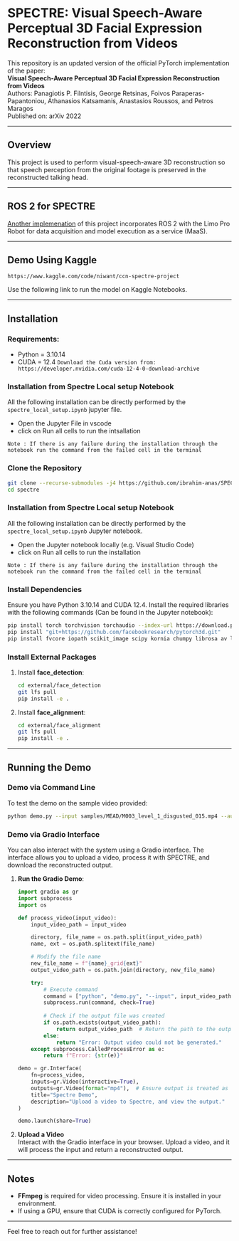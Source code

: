 
# **SPECTRE: Visual Speech-Aware Perceptual 3D Facial Expression Reconstruction from Videos**

This repository is an updated version of the official PyTorch implementation of the paper:  
**Visual Speech-Aware Perceptual 3D Facial Expression Reconstruction from Videos**  
Authors: Panagiotis P. Filntisis, George Retsinas, Foivos Paraperas-Papantoniou, Athanasios Katsamanis, Anastasios Roussos, and Petros Maragos  
Published on: arXiv 2022  

---

## **Overview**

This project is used to perform visual-speech-aware 3D reconstruction so that speech perception from the original footage is preserved in the reconstructed talking head. 

---

## **ROS 2 for SPECTRE**
[Another implemenation](https://github.com/YanzeZhang97/SPECTRE_server_ws) of this project incorporates ROS 2 with the Limo Pro Robot for data acquisition and model execution as a service (MaaS).

---

## **Demo Using Kaggle** 

```
https://www.kaggle.com/code/niwant/ccn-spectre-project
```
Use the following link to run the model on Kaggle Notebooks. 

---

## **Installation**

### Requirements: 
- Python = 3.10.14
- CUDA = 12.4 
`` Download the Cuda version from: https://developer.nvidia.com/cuda-12-4-0-download-archive ``

### Installation from Spectre Local setup Notebook
 All the following installation can be directly performed by the `spectre_local_setup.ipynb` jupyter file.
 - Open the Jupyter File in vscode 
 - click on Run all cells to run the intsallation 

`` Note : If there is any failure during the installation through the notebook run the command from the failed cell in the terminal  ``

### Clone the Repository
```bash
git clone --recurse-submodules -j4 https://github.com/ibrahim-anas/SPECTRE.git
cd spectre
```

### Installation from Spectre Local setup Notebook
 All the following installation can be directly performed by the `spectre_local_setup.ipynb` Jupyter notebook.
 - Open the Jupyter notebook locally (e.g. Visual Studio Code)
 - click on Run all cells to run the installation 

`` Note : If there is any failure during the installation through the notebook run the command from the failed cell in the terminal  ``

### Install Dependencies
Ensure you have Python 3.10.14 and CUDA 12.4. Install the required libraries with the following commands (Can be found in the Jupyter notebook):

```bash
pip install torch torchvision torchaudio --index-url https://download.pytorch.org/whl/cu124
pip install "git+https://github.com/facebookresearch/pytorch3d.git"
pip install fvcore iopath scikit_image scipy kornia chumpy librosa av loguru tensorboard pytorch_lightning opencv-python phonemizer jiwer gdown yacs numpy==1.23.5 gradio
```

### Install External Packages

1. Install **face_detection**:
   ```bash
   cd external/face_detection
   git lfs pull
   pip install -e .
   ```

2. Install **face_alignment**:
   ```bash
   cd external/face_alignment
   git lfs pull
   pip install -e .
   ```

---

## **Running the Demo**

### Demo via Command Line
To test the demo on the sample video provided:
```bash
python demo.py --input samples/MEAD/M003_level_1_disgusted_015.mp4 --audio
```

### Demo via Gradio Interface
You can also interact with the system using a Gradio interface. The interface allows you to upload a video, process it with SPECTRE, and download the reconstructed output.

1. **Run the Gradio Demo**:
    ```python
    import gradio as gr
    import subprocess
    import os

    def process_video(input_video):
        input_video_path = input_video

        directory, file_name = os.path.split(input_video_path)
        name, ext = os.path.splitext(file_name)

        # Modify the file name
        new_file_name = f"{name}_grid{ext}"
        output_video_path = os.path.join(directory, new_file_name)

        try:
            # Execute command
            command = ["python", "demo.py", "--input", input_video_path, "--audio"]
            subprocess.run(command, check=True)
            
            # Check if the output file was created
            if os.path.exists(output_video_path):
                return output_video_path  # Return the path to the output video
            else:
                return "Error: Output video could not be generated."
        except subprocess.CalledProcessError as e:
            return f"Error: {str(e)}"

    demo = gr.Interface(
        fn=process_video,
        inputs=gr.Video(interactive=True),
        outputs=gr.Video(format="mp4"),  # Ensure output is treated as a video file path
        title="Spectre Demo",
        description="Upload a video to Spectre, and view the output."
    )

    demo.launch(share=True)
    ```

2. **Upload a Video**  
   Interact with the Gradio interface in your browser. Upload a video, and it will process the input and return a reconstructed output.

---

## **Notes**
- **FFmpeg** is required for video processing. Ensure it is installed in your environment.
- If using a GPU, ensure that CUDA is correctly configured for PyTorch.

--- 

Feel free to reach out for further assistance!
